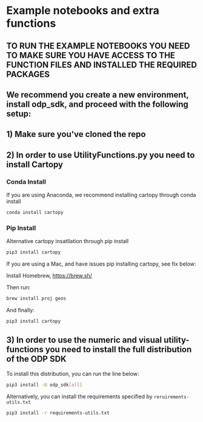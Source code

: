 # Example notebooks and extra functions

## TO RUN THE EXAMPLE NOTEBOOKS YOU NEED TO MAKE SURE YOU HAVE ACCESS TO THE FUNCTION FILES AND INSTALLED THE REQUIRED PACKAGES
## We recommend you create a new environment, install odp_sdk, and proceed with the following setup:

## 1) Make sure you've cloned the repo

## 2) In order to use UtilityFunctions.py you need to install Cartopy

###  Conda Install
If you are using Anaconda, we recommend installing cartopy through conda install
```bash
conda install cartopy
```

###  Pip Install 
Alternative cartopy insatllation through pip install
```bash
pip3 install cartopy
```

If you are using a Mac, and have issues pip installing cartopy, see fix below:

Install Homebrew, https://brew.sh/

Then run: 

```bash
brew install proj geos
```
And finally:

```bash
pip3 install cartopy
```
## 3) In order to use the numeric and visual utility-functions you need to install the full distribution of the ODP SDK

To install this distribution, you can run the line below:

```bash
pip3 install -U odp_sdk[all]
```

Alternatively, you can install the requirements specified by `reruirements-utils.txt`

```bash
pip3 install -r requirements-utils.txt
```


